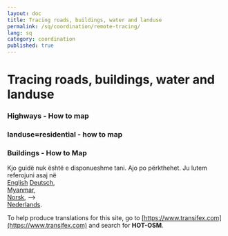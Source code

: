 ```yaml
---
layout: doc
title: Tracing roads, buildings, water and landuse 
permalink: /sq/coordination/remote-tracing/
lang: sq
category: coordination
published: true
---
```


Tracing roads, buildings, water and landuse 
============================= 

### Highways - How to map
### landuse=residential - how to map
### Buildings - How to Map 

Kjo guidë nuk është e disponueshme tani. Ajo po përkthehet. Ju lutem referojuni asaj në  
[English](/en/coordination/)    <!--
[Bahasa Indonesia](/bi/coordination/),  
[Catalan](/ca/coordination/)
[Czech](/cs/coordination/),  --> 
[Deutsch](/de/coordination/),  <!--
[Español](/es/coordination/),  
[فارسی](/fa/coordination/),  
[Français](/fr/coordination/),  
[Hrvatski](/hr/coordination/),  
[Italiano](/it/coordination/),  
[日本語](/ja/coordination/),  -->  
[Myanmar](/my/coordination/),  
[Norsk](/nb/coordination/), -->  
[Nederlands](/nl_NL/coordination/).  <!--
[Português](/pt/coordination/),  
[Русский](/ru/coordination/),  
[Kiswahili](/sw/coordination/), 
[Slovenian](/sl/coordination/),  
[Shqip](/sq/coordination/),  
[Українська](/uk/coordination/), 
[简体中文](/zh_CN/coordination/). 
[繁體中文](/zh_TW/coordination/).-->  

To help produce translations for this site, go to [https://www.transifex.com](https://www.transifex.com) and search for **HOT-OSM**.

